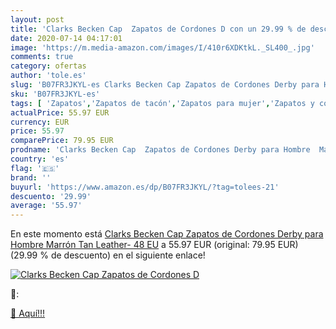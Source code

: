 ```yaml
---
layout: post
title: 'Clarks Becken Cap  Zapatos de Cordones D con un 29.99 % de descuento'
date: 2020-07-14 04:17:01
image: 'https://m.media-amazon.com/images/I/410r6XDKtkL._SL400_.jpg'
comments: true
category: ofertas
author: 'tole.es'
slug: 'B07FR3JKYL-es Clarks Becken Cap Zapatos de Cordones Derby para Hombre...'
sku: 'B07FR3JKYL-es'
tags: [ 'Zapatos','Zapatos de tacón','Zapatos para mujer','Zapatos y complementos','zapatos', ]
actualPrice: 55.97 EUR
currency: EUR
price: 55.97
comparePrice: 79.95 EUR
prodname: 'Clarks Becken Cap  Zapatos de Cordones Derby para Hombre  Marrón  Tan Leather-   48 EU'
country: 'es'
flag: '🇪🇸'
brand: ''
buyurl: 'https://www.amazon.es/dp/B07FR3JKYL/?tag=tolees-21'
descuento: '29.99'
average: '55.97'
---
```


En este momento está [Clarks Becken Cap  Zapatos de Cordones Derby para Hombre  Marrón  Tan Leather-   48 EU](https://www.amazon.es/dp/B07FR3JKYL/?tag=tolees-21) a 55.97 EUR (original: 79.95 EUR) (29.99 %  de descuento) en el siguiente enlace!

[![Clarks Becken Cap  Zapatos de Cordones D](https://m.media-amazon.com/images/I/410r6XDKtkL._SL400_.jpg)](https://www.amazon.es/dp/B07FR3JKYL/?tag=tolees-21)

🔎:


[🛒 Aquí!!!](https://www.amazon.es/dp/B07FR3JKYL/?tag=tolees-21)
